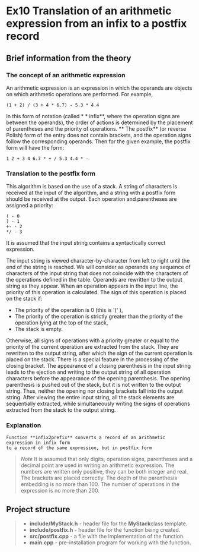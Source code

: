 # Ex10 Translation of an arithmetic expression from an infix to a postfix record

## Brief information from the theory

### The concept of an arithmetic expression

An arithmetic expression is an expression in which the operands are objects on which arithmetic operations are performed. For example,

```
(1 + 2) / (3 + 4 * 6.7) - 5.3 * 4.4
```

In this form of notation (called * * infix**, where the operation signs are between the operands), the order of actions is determined by the placement of parentheses and the priority of operations. ** The postfix** (or reverse Polish) form of the entry does not contain brackets, and the operation signs follow the corresponding operands. Then for the given example, the postfix form will have the form:

```
1 2 + 3 4 6.7 * + / 5.3 4.4 * -
```

### Translation to the postfix form

This algorithm is based on the use of a stack. A string of characters is received at the input of the algorithm, and a string with a postfix form should be received at the output. Each operation and parentheses are assigned a priority:

```
( - 0
) - 1
+- - 2
*/ - 3
```

It is assumed that the input string contains a syntactically correct expression.

The input string is viewed character-by-character from left to right until the end of the string is reached. We will consider as operands any sequence of characters of the input string that does not coincide with the characters of the operations defined in the table. Operands are rewritten to the output string as they appear. When an operation appears in the input line, the priority of this operation is calculated. The sign of this operation is placed on the stack if:

- The priority of the operation is 0 (this is '(' ),
- The priority of the operation is strictly greater than the priority of the operation lying at the top of the stack,
- The stack is empty.

Otherwise, all signs of operations with a priority greater or equal to the priority of the current operation are extracted from the stack. They are rewritten to the output string, after which the sign of the current operation is placed on the stack. There is a special feature in the processing of the closing bracket. The appearance of a closing parenthesis in the input string leads to the ejection and writing to the output string of all operation characters before the appearance of the opening parenthesis. The opening parenthesis is pushed out of the stack, but it is not written to the output string. Thus, neither the opening nor closing brackets fall into the output string. After viewing the entire input string, all the stack elements are sequentially extracted, while simultaneously writing the signs of operations extracted from the stack to the output string.



### Explanation
```
Function **infix2prefix** converts a record of an arithmetic expression in infix form 
to a record of the same expression, but in postfix form
```

> *Note*
> It is assumed that only digits, operation signs, parentheses and a decimal point are used in writing an arithmetic expression. The numbers are written only positive, they can be both integer and real. The brackets are placed correctly. The depth of the parenthesis embedding is no more than 100. The number of operations in the expression is no more than 200.


## Project structure

> - **include/MyStack.h** - header file for the **MyStack**class template.
> - **include/postfix.h** - header file for the function being created.
> - **src/postfix.cpp** - a file with the implementation of the function.
> - **main.cpp** - pre-installation program for working with the function.